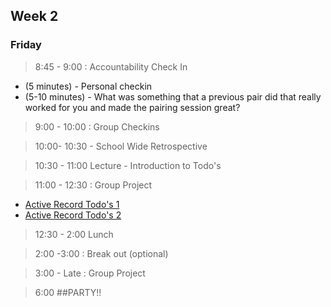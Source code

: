 ## Week 2

### Friday

> 8:45 - 9:00 : Accountability Check In

- (5 minutes) - Personal checkin
- (5-10 minutes) - What was something that a previous pair did that really worked for you and made the pairing session great?

> 9:00 - 10:00 : Group Checkins

>10:00- 10:30 - School Wide Retrospective

> 10:30 - 11:00 Lecture - Introduction to Todo's

> 11:00 - 12:30 : Group Project 
* [Active Record Todo's 1](https://github.com/sea-lions-2014/activerecord-todos-part-1-challenge)
* [Active Record Todo's 2](https://github.com/sea-lions-2014/activerecord-todos-part-2-challenge)

> 12:30 - 2:00 Lunch

> 2:00 -3:00 : Break out (optional)

> 3:00 - Late : Group Project

> 6:00 
##PARTY!!